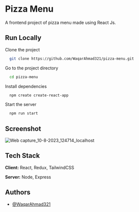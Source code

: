 
# Pizza Menu

A frontend project of pizza menu made using React Js.


## Run Locally

Clone the project

```bash
  git clone https://github.com/WaqarAhmad321/pizza-menu.git
```

Go to the project directory

```bash
  cd pizza-menu
```

Install dependencies

```bash
  npm create create-react-app
```

Start the server

```bash
  npm run start
```


## Screenshot

![Web capture_10-8-2023_124714_localhost](https://github.com/WaqarAhmad321/pizza-menu/assets/106612382/112a1c4e-e521-4ee8-ad6d-1c07fe376a9f)

## Tech Stack

**Client:** React, Redux, TailwindCSS

**Server:** Node, Express


## Authors

- [@WaqarAhmad321](https://github.com/WaqarAhmad321)
